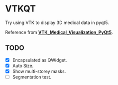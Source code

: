 # VTKQT
Try using VTK to display 3D medical data in pyqt5.

Reference from **[VTK_Medical_Visualization_PyQt5](https://github.com/its-kamel/VTK_Medical_Visualization_PyQt5)**.

## TODO

- [x] Encapsulated as QWidget.
- [x] Auto Size.
- [x] Show multi-storey masks.
- [ ] Segmentation test.
